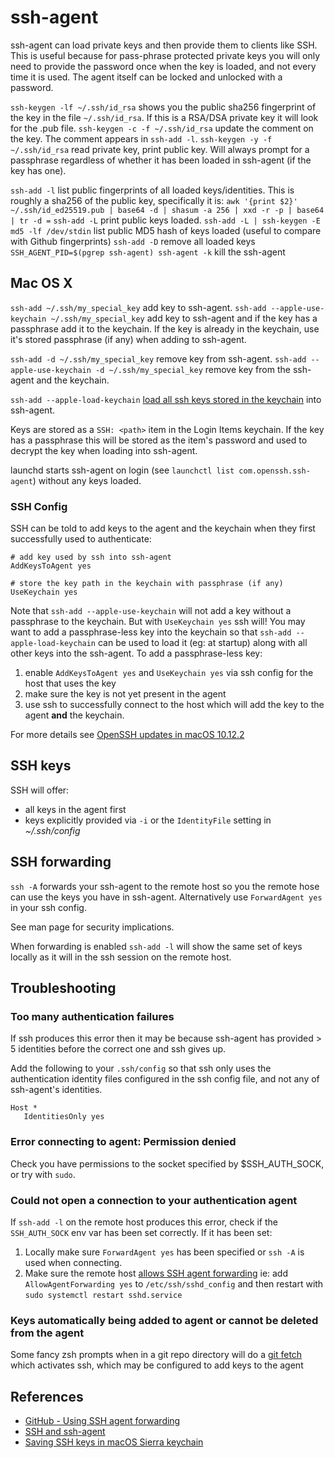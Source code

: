 # ssh-agent

ssh-agent can load private keys and then provide them to clients like SSH. This is useful because for pass-phrase protected private keys you will only need to provide the password once when the key is loaded, and not every time it is used. The agent itself can be locked and unlocked with a password.

`ssh-keygen -lf ~/.ssh/id_rsa` shows you the public sha256 fingerprint of the key in the file `~/.ssh/id_rsa`. If this is a RSA/DSA private key it will look for the .pub file.
`ssh-keygen -c -f ~/.ssh/id_rsa` update the comment on the key. The comment appears in `ssh-add -l`.
`ssh-keygen -y -f ~/.ssh/id_rsa` read private key, print public key. Will always prompt for a passphrase regardless of whether it has been loaded in ssh-agent (if the key has one).

`ssh-add -l` list public fingerprints of all loaded keys/identities. This is roughly a sha256 of the public key, specifically it is: `awk '{print $2}' ~/.ssh/id_ed25519.pub | base64 -d | shasum -a 256 | xxd -r -p | base64 | tr -d =`
`ssh-add -L` print public keys loaded.
`ssh-add -L | ssh-keygen -E md5 -lf /dev/stdin` list public MD5 hash of keys loaded (useful to compare with Github fingerprints)
`ssh-add -D` remove all loaded keys
`SSH_AGENT_PID=$(pgrep ssh-agent) ssh-agent -k` kill the ssh-agent

## Mac OS X

`ssh-add ~/.ssh/my_special_key` add key to ssh-agent.
`ssh-add --apple-use-keychain ~/.ssh/my_special_key` add key to ssh-agent and if the key has a passphrase add it to the keychain. If the key is already in the keychain, use it's stored passphrase (if any) when adding to ssh-agent.

`ssh-add -d ~/.ssh/my_special_key` remove key from ssh-agent.
`ssh-add --apple-use-keychain -d ~/.ssh/my_special_key` remove key from the ssh-agent and the keychain.

`ssh-add --apple-load-keychain` [load all ssh keys stored in the keychain](https://github.com/apple-oss-distributions/OpenSSH/blob/6bfdfb3/openssh/keychain.m#L197) into ssh-agent.

Keys are stored as a `SSH: <path>` item in the Login Items keychain. If the key has a passphrase this will be stored as the item's password and used to decrypt the key when loading into ssh-agent.

launchd starts ssh-agent on login (see `launchctl list com.openssh.ssh-agent`) without any keys loaded.

### SSH Config

SSH can be told to add keys to the agent and the keychain when they first successfully used to authenticate:

```
# add key used by ssh into ssh-agent
AddKeysToAgent yes

# store the key path in the keychain with passphrase (if any)
UseKeychain yes
```

Note that `ssh-add --apple-use-keychain` will not add a key without a passphrase to the keychain. But with `UseKeychain yes` ssh will! You may want to add a passphrase-less key into the keychain so that `ssh-add --apple-load-keychain` can be used to load it (eg: at startup) along with all other keys into the ssh-agent. To add a passphrase-less key:

1. enable `AddKeysToAgent yes` and `UseKeychain yes` via ssh config for the host that uses the key
1. make sure the key is not yet present in the agent
1. use ssh to successfully connect to the host which will add the key to the agent **and** the keychain.

For more details see [OpenSSH updates in macOS 10.12.2](https://developer.apple.com/library/archive/technotes/tn2449/_index.html)

## SSH keys

SSH will offer:

- all keys in the agent first
- keys explicitly provided via `-i` or the `IdentityFile` setting in _~/.ssh/config_

## SSH forwarding

`ssh -A` forwards your ssh-agent to the remote host so you the remote hose can use the keys you have in ssh-agent. Alternatively use `ForwardAgent yes` in your ssh config.

See man page for security implications.

When forwarding is enabled `ssh-add -l` will show the same set of keys locally as it will in the ssh session on the remote host.

## Troubleshooting

### Too many authentication failures

If ssh produces this error then it may be because ssh-agent has provided > 5 identities before the correct one and ssh gives up.

Add the following to your `.ssh/config` so that ssh only uses the authentication identity files configured in the ssh config file, and not any of ssh-agent's identities.

```
Host *
   IdentitiesOnly yes
```

### Error connecting to agent: Permission denied

Check you have permissions to the socket specified by $SSH_AUTH_SOCK, or try with `sudo`.

### Could not open a connection to your authentication agent

If `ssh-add -l` on the remote host produces this error, check if the `SSH_AUTH_SOCK` env var has been set correctly. If it has been set:

1. Locally make sure `ForwardAgent yes` has been specified or `ssh -A` is used when connecting.
1. Make sure the remote host [allows SSH agent forwarding](https://developer.github.com/v3/guides/using-ssh-agent-forwarding/#your-system-must-allow-ssh-agent-forwarding)
   ie: add `AllowAgentForwarding yes` to `/etc/ssh/sshd_config` and then restart with `sudo systemctl restart sshd.service`

### Keys automatically being added to agent or cannot be deleted from the agent

Some fancy zsh prompts when in a git repo directory will do a [git fetch](https://github.com/sindresorhus/pure/blob/3b696be1c19187b903ca4afde411fb9295169ae8/pure.zsh#L307) which activates ssh, which may be configured to add keys to the agent

## References

- [GitHub - Using SSH agent forwarding](https://docs.github.com/en/developers/overview/using-ssh-agent-forwarding)
- [SSH and ssh-agent](https://www.symantec.com/connect/articles/ssh-and-ssh-agent)
- [Saving SSH keys in macOS Sierra keychain](https://github.com/jirsbek/SSH-keys-in-macOS-Sierra-keychain)
